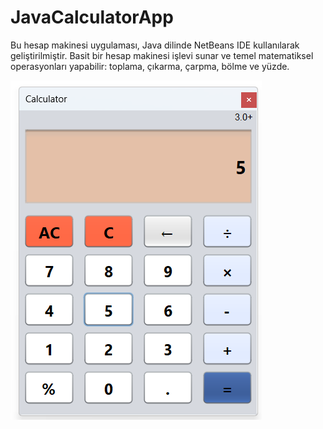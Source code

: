 # JavaCalculatorApp
Bu hesap makinesi uygulaması, Java dilinde NetBeans IDE kullanılarak geliştirilmiştir. 
Basit bir hesap makinesi işlevi sunar ve temel matematiksel operasyonları yapabilir: toplama, çıkarma, çarpma, bölme ve yüzde.

![Hesap Makinesi Örnek Ekran Fotoğrafı](https://raw.githubusercontent.com/elifvisne/JavaCalculatorApp/ad3e9421a4aacbc2c783aa2534245a075b75393e/calculator_screenshot.png)
